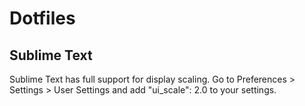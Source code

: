 # Dotfiles

## Sublime Text
Sublime Text has full support for display scaling. Go to Preferences > Settings > User Settings and add "ui_scale": 2.0 to your settings.